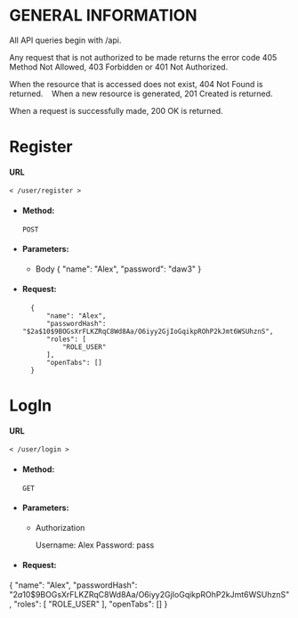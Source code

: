 # GENERAL INFORMATION
All API queries begin with /api.

Any request that is not authorized to be made returns the error code 405 Method Not Allowed, 403 Forbidden or 401 Not Authorized.

When the resource that is accessed does not exist, 404 Not Found is returned.
  
When a new resource is generated, 201 Created is returned.

When a request is successfully made, 200 OK is returned.


# Register
#### URL

	< /user/register >

* #### Method:

	`POST`
	
* #### Parameters:

	* Body
        {
            "name": "Alex",
            "password": "daw3"
        }
   
* #### Request:
        {
            "name": "Alex",
            "passwordHash": "$2a$10$9BOGsXrFLKZRqC8Wd8Aa/O6iyy2GjIoGqikpROhP2kJmt6WSUhznS",
            "roles": [
                "ROLE_USER"
            ],
            "openTabs": []
        }

# LogIn
#### URL

	< /user/login >

* #### Method:

	`GET`
	
* #### Parameters:

	* Authorization

        Username: Alex
        Password: pass
   
* #### Request:

{
    "name": "Alex",
    "passwordHash": "$2a$10$9BOGsXrFLKZRqC8Wd8Aa/O6iyy2GjIoGqikpROhP2kJmt6WSUhznS",
    "roles": [
        "ROLE_USER"
    ],
    "openTabs": []
}